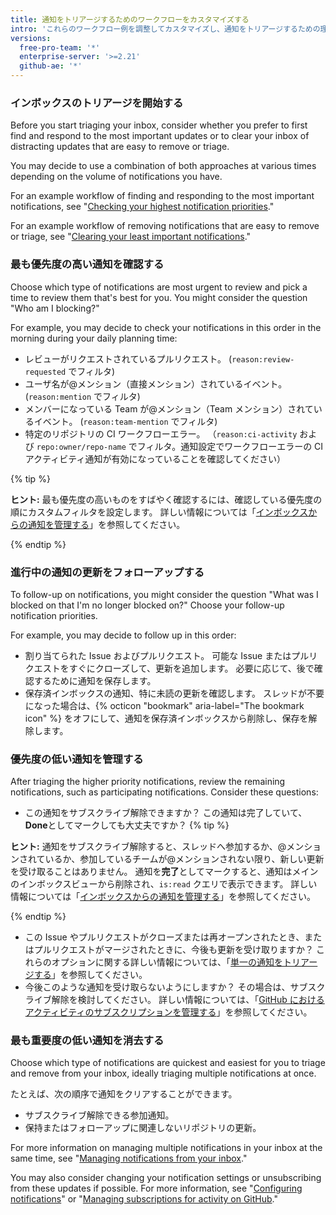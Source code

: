 ```yaml
---
title: 通知をトリアージするためのワークフローをカスタマイズする
intro: 'これらのワークフロー例を調整してカスタマイズし、通知をトリアージするための理想的なワークフローを作成することができます。'
versions:
  free-pro-team: '*'
  enterprise-server: '>=2.21'
  github-ae: '*'
---
```


### インボックスのトリアージを開始する

Before you start triaging your inbox, consider whether you prefer to first find and respond to the most important updates or to clear your inbox of distracting updates that are easy to remove or triage.

You may decide to use a combination of both approaches at various times depending on the volume of notifications you have.

For an example workflow of finding and responding to the most important notifications, see "[Checking your highest notification priorities](#checking-your-highest-notification-priorities)."

For an example workflow of removing notifications that are easy to remove or triage, see "[Clearing your least important notifications](#clearing-your-least-important-notifications)."

### 最も優先度の高い通知を確認する

Choose which type of notifications are most urgent to review and pick a time to review them that's best for you. You might consider the question "Who am I blocking?"

For example, you may decide to check your notifications in this order in the morning during your daily planning time:
  - レビューがリクエストされているプルリクエスト。 (`reason:review-requested` でフィルタ)
  - ユーザ名が@メンション（直接メンション）されているイベント。 (`reason:mention` でフィルタ)
  - メンバーになっている Team が@メンション（Team メンション）されているイベント。 (`reason:team-mention` でフィルタ)
  - 特定のリポジトリの CI ワークフローエラー。 （`reason:ci-activity` および `repo:owner/repo-name` でフィルタ。通知設定でワークフローエラーの CI アクティビティ通知が有効になっていることを確認してください）

  {% tip %}

  **ヒント:** 最も優先度の高いものをすばやく確認するには、確認している優先度の順にカスタムフィルタを設定します。 詳しい情報については「[インボックスからの通知を管理する](/github/managing-subscriptions-and-notifications-on-github/managing-notifications-from-your-inbox#customizing-your-inbox-with-custom-filters)」を参照してください。

  {% endtip %}

### 進行中の通知の更新をフォローアップする

To follow-up on notifications, you might consider the question "What was I blocked on that I'm no longer blocked on?" Choose your follow-up notification priorities.

For example, you may decide to follow up in this order:
  - 割り当てられた Issue およびプルリクエスト。 可能な Issue またはプルリクエストをすぐにクローズして、更新を追加します。 必要に応じて、後で確認するために通知を保存します。
  - 保存済インボックスの通知、特に未読の更新を確認します。 スレッドが不要になった場合は、{% octicon "bookmark" aria-label="The bookmark icon" %} をオフにして、通知を保存済インボックスから削除し、保存を解除します。

### 優先度の低い通知を管理する

After triaging the higher priority notifications, review the remaining notifications, such as participating notifications. Consider these questions:
  - この通知をサブスクライブ解除できますか？ この通知は完了していて、**Done**としてマークしても大丈夫ですか？
  {% tip %}

  **ヒント:** 通知をサブスクライブ解除すると、スレッドへ参加するか、@メンションされているか、参加しているチームが@メンションされない限り、新しい更新を受け取ることはありません。 通知を**完了**としてマークすると、通知はメインのインボックスビューから削除され、`is:read` クエリで表示できます。 詳しい情報については「[インボックスからの通知を管理する](/github/managing-subscriptions-and-notifications-on-github/managing-notifications-from-your-inbox#triaging-options)」を参照してください。

  {% endtip %}
  - この Issue やプルリクエストがクローズまたは再オープンされたとき、またはプルリクエストがマージされたときに、今後も更新を受け取りますか？ これらのオプションに関する詳しい情報については、「[単一の通知をトリアージする](/github/managing-subscriptions-and-notifications-on-github/triaging-a-single-notification#customizing-when-to-receive-future-updates-for-an-issue-or-pull-request)」を参照してください。
  - 今後このような通知を受け取らないようにしますか？ その場合は、サブスクライブ解除を検討してください。 詳しい情報については、「[GitHub におけるアクティビティのサブスクリプションを管理する](/github/managing-subscriptions-and-notifications-on-github/managing-subscriptions-for-activity-on-github)」を参照してください。

### 最も重要度の低い通知を消去する

Choose which type of notifications are quickest and easiest for you to triage and remove from your inbox, ideally triaging multiple notifications at once.

たとえば、次の順序で通知をクリアすることができます。
  - サブスクライブ解除できる参加通知。
  - 保持またはフォローアップに関連しないリポジトリの更新。

For more information on managing multiple notifications in your inbox at the same time, see "[Managing notifications from your inbox](/github/managing-subscriptions-and-notifications-on-github/managing-notifications-from-your-inbox#triaging-multiple-notifications-at-the-same-time)."

You may also consider changing your notification settings or unsubscribing from these updates if possible. For more information, see "[Configuring notifications](/github/managing-subscriptions-and-notifications-on-github/configuring-notifications)" or "[Managing subscriptions for activity on GitHub](/github/managing-subscriptions-and-notifications-on-github/managing-subscriptions-for-activity-on-github)."
